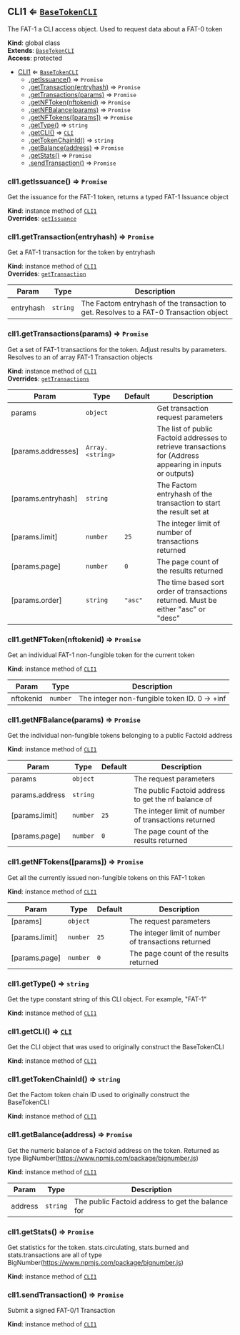 <a name="CLI1"></a>

## CLI1 ⇐ [<code>BaseTokenCLI</code>](#BaseTokenCLI)
The FAT-1 a CLI access object. Used to request data about a FAT-0 token

**Kind**: global class  
**Extends**: [<code>BaseTokenCLI</code>](#BaseTokenCLI)  
**Access**: protected  

* [CLI1](#CLI1) ⇐ [<code>BaseTokenCLI</code>](#BaseTokenCLI)
    * [.getIssuance()](#CLI1+getIssuance) ⇒ <code>Promise</code>
    * [.getTransaction(entryhash)](#CLI1+getTransaction) ⇒ <code>Promise</code>
    * [.getTransactions(params)](#CLI1+getTransactions) ⇒ <code>Promise</code>
    * [.getNFToken(nftokenid)](#CLI1+getNFToken) ⇒ <code>Promise</code>
    * [.getNFBalance(params)](#CLI1+getNFBalance) ⇒ <code>Promise</code>
    * [.getNFTokens([params])](#CLI1+getNFTokens) ⇒ <code>Promise</code>
    * [.getType()](#CLI1+getType) ⇒ <code>string</code>
    * [.getCLI()](#BaseTokenCLI+getCLI) ⇒ [<code>CLI</code>](#CLI)
    * [.getTokenChainId()](#BaseTokenCLI+getTokenChainId) ⇒ <code>string</code>
    * [.getBalance(address)](#BaseTokenCLI+getBalance) ⇒ <code>Promise</code>
    * [.getStats()](#BaseTokenCLI+getStats) ⇒ <code>Promise</code>
    * [.sendTransaction()](#BaseTokenCLI+sendTransaction) ⇒ <code>Promise</code>

<a name="CLI1+getIssuance"></a>

### clI1.getIssuance() ⇒ <code>Promise</code>
Get the issuance for the FAT-1 token, returns a typed FAT-1 Issuance object

**Kind**: instance method of [<code>CLI1</code>](#CLI1)  
**Overrides**: [<code>getIssuance</code>](#BaseTokenCLI+getIssuance)  
<a name="CLI1+getTransaction"></a>

### clI1.getTransaction(entryhash) ⇒ <code>Promise</code>
Get a FAT-1 transaction for the token by entryhash

**Kind**: instance method of [<code>CLI1</code>](#CLI1)  
**Overrides**: [<code>getTransaction</code>](#BaseTokenCLI+getTransaction)  

| Param | Type | Description |
| --- | --- | --- |
| entryhash | <code>string</code> | The Factom entryhash of the transaction to get. Resolves to a FAT-0 Transaction object |

<a name="CLI1+getTransactions"></a>

### clI1.getTransactions(params) ⇒ <code>Promise</code>
Get a set of FAT-1 transactions for the token. Adjust results by parameters. Resolves to an of array FAT-1 Transaction objects

**Kind**: instance method of [<code>CLI1</code>](#CLI1)  
**Overrides**: [<code>getTransactions</code>](#BaseTokenCLI+getTransactions)  

| Param | Type | Default | Description |
| --- | --- | --- | --- |
| params | <code>object</code> |  | Get transaction request parameters |
| [params.addresses] | <code>Array.&lt;string&gt;</code> |  | The list of public Factoid addresses to retrieve transactions for (Address appearing in inputs or outputs) |
| [params.entryhash] | <code>string</code> |  | The Factom entryhash of the transaction to start the result set at |
| [params.limit] | <code>number</code> | <code>25</code> | The integer limit of number of transactions returned |
| [params.page] | <code>number</code> | <code>0</code> | The page count of the results returned |
| [params.order] | <code>string</code> | <code>&quot;asc&quot;</code> | The time based sort order of transactions returned. Must be either "asc" or "desc" |

<a name="CLI1+getNFToken"></a>

### clI1.getNFToken(nftokenid) ⇒ <code>Promise</code>
Get an individual FAT-1 non-fungible token for the current token

**Kind**: instance method of [<code>CLI1</code>](#CLI1)  

| Param | Type | Description |
| --- | --- | --- |
| nftokenid | <code>number</code> | The integer non-fungible token ID. 0 -> +inf |

<a name="CLI1+getNFBalance"></a>

### clI1.getNFBalance(params) ⇒ <code>Promise</code>
Get the individual non-fungible tokens belonging to a public Factoid address

**Kind**: instance method of [<code>CLI1</code>](#CLI1)  

| Param | Type | Default | Description |
| --- | --- | --- | --- |
| params | <code>object</code> |  | The request parameters |
| params.address | <code>string</code> |  | The public Factoid address to get the nf balance of |
| [params.limit] | <code>number</code> | <code>25</code> | The integer limit of number of transactions returned |
| [params.page] | <code>number</code> | <code>0</code> | The page count of the results returned |

<a name="CLI1+getNFTokens"></a>

### clI1.getNFTokens([params]) ⇒ <code>Promise</code>
Get all the currently issued non-fungible tokens on this FAT-1 token

**Kind**: instance method of [<code>CLI1</code>](#CLI1)  

| Param | Type | Default | Description |
| --- | --- | --- | --- |
| [params] | <code>object</code> |  | The request parameters |
| [params.limit] | <code>number</code> | <code>25</code> | The integer limit of number of transactions returned |
| [params.page] | <code>number</code> | <code>0</code> | The page count of the results returned |

<a name="CLI1+getType"></a>

### clI1.getType() ⇒ <code>string</code>
Get the type constant string of this CLI object. For example, "FAT-1"

**Kind**: instance method of [<code>CLI1</code>](#CLI1)  
<a name="BaseTokenCLI+getCLI"></a>

### clI1.getCLI() ⇒ [<code>CLI</code>](#CLI)
Get the CLI object that was used to originally construct the BaseTokenCLI

**Kind**: instance method of [<code>CLI1</code>](#CLI1)  
<a name="BaseTokenCLI+getTokenChainId"></a>

### clI1.getTokenChainId() ⇒ <code>string</code>
Get the Factom token chain ID used to originally construct the BaseTokenCLI

**Kind**: instance method of [<code>CLI1</code>](#CLI1)  
<a name="BaseTokenCLI+getBalance"></a>

### clI1.getBalance(address) ⇒ <code>Promise</code>
Get the numeric balance of a Factoid address on the token. Returned as type BigNumber(https://www.npmjs.com/package/bignumber.js)

**Kind**: instance method of [<code>CLI1</code>](#CLI1)  

| Param | Type | Description |
| --- | --- | --- |
| address | <code>string</code> | The public Factoid address to get the balance for |

<a name="BaseTokenCLI+getStats"></a>

### clI1.getStats() ⇒ <code>Promise</code>
Get statistics for the token.
stats.circulating, stats.burned and stats.transactions are all of type BigNumber(https://www.npmjs.com/package/bignumber.js)

**Kind**: instance method of [<code>CLI1</code>](#CLI1)  
<a name="BaseTokenCLI+sendTransaction"></a>

### clI1.sendTransaction() ⇒ <code>Promise</code>
Submit a signed FAT-0/1 Transaction

**Kind**: instance method of [<code>CLI1</code>](#CLI1)  
